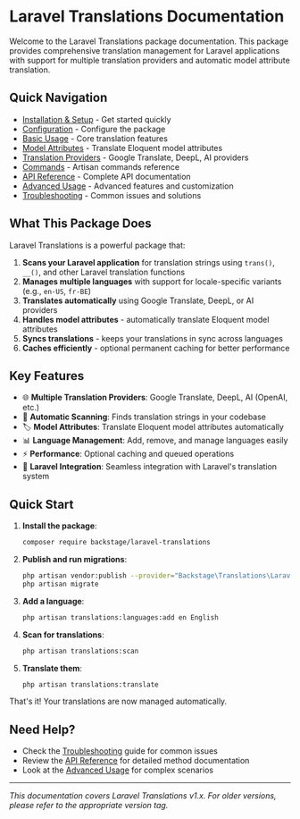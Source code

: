# Laravel Translations Documentation

Welcome to the Laravel Translations package documentation. This package provides comprehensive translation management for Laravel applications with support for multiple translation providers and automatic model attribute translation.

## Quick Navigation

- [Installation & Setup](installation.md) - Get started quickly
- [Configuration](configuration.md) - Configure the package
- [Basic Usage](basic-usage.md) - Core translation features
- [Model Attributes](model-attributes.md) - Translate Eloquent model attributes
- [Translation Providers](providers.md) - Google Translate, DeepL, AI providers
- [Commands](commands.md) - Artisan commands reference
- [API Reference](api-reference.md) - Complete API documentation
- [Advanced Usage](advanced-usage.md) - Advanced features and customization
- [Troubleshooting](troubleshooting.md) - Common issues and solutions

## What This Package Does

Laravel Translations is a powerful package that:

1. **Scans your Laravel application** for translation strings using `trans()`, `__()`, and other Laravel translation functions
2. **Manages multiple languages** with support for locale-specific variants (e.g., `en-US`, `fr-BE`)
3. **Translates automatically** using Google Translate, DeepL, or AI providers
4. **Handles model attributes** - automatically translate Eloquent model attributes
5. **Syncs translations** - keeps your translations in sync across languages
6. **Caches efficiently** - optional permanent caching for better performance

## Key Features

- 🌐 **Multiple Translation Providers**: Google Translate, DeepL, AI (OpenAI, etc.)
- 🔄 **Automatic Scanning**: Finds translation strings in your codebase
- 🏷️ **Model Attributes**: Translate Eloquent model attributes automatically
- 📊 **Language Management**: Add, remove, and manage languages easily
- ⚡ **Performance**: Optional caching and queued operations
- 🎯 **Laravel Integration**: Seamless integration with Laravel's translation system

## Quick Start

1. **Install the package**:
   ```bash
   composer require backstage/laravel-translations
   ```

2. **Publish and run migrations**:
   ```bash
   php artisan vendor:publish --provider="Backstage\Translations\Laravel\TranslationServiceProvider"
   php artisan migrate
   ```

3. **Add a language**:
   ```bash
   php artisan translations:languages:add en English
   ```

4. **Scan for translations**:
   ```bash
   php artisan translations:scan
   ```

5. **Translate them**:
   ```bash
   php artisan translations:translate
   ```

That's it! Your translations are now managed automatically.

## Need Help?

- Check the [Troubleshooting](troubleshooting.md) guide for common issues
- Review the [API Reference](api-reference.md) for detailed method documentation
- Look at the [Advanced Usage](advanced-usage.md) for complex scenarios

---

*This documentation covers Laravel Translations v1.x. For older versions, please refer to the appropriate version tag.*
